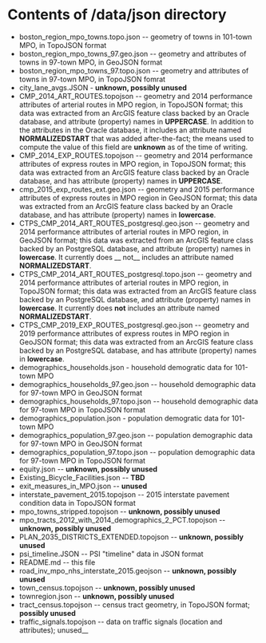 # Contents of /data/json directory

* boston_region_mpo_towns.topo.json -- geometry of towns in 101-town MPO, in TopoJSON format
* boston_region_mpo_towns_97.geo.json -- geometry and attributes of towns in 97-town MPO, in GeoJSON format
* boston_region_mpo_towns_97.topo.json -- geometry and attributes of towns in 97-town MPO, in TopoJSON fomrat
* city_lane_avgs.JSON - __unknown, possibly unused__
* CMP_2014_ART_ROUTES.topojson -- geometry and 2014 performance attributes of arterial routes in MPO region, in TopoJSON format; this data was extracted from an ArcGIS feature class backed by an Oracle database, and attribute (property) names in __UPPERCASE__. In addition to the attributes in the Oracle database, it includes an attribute named __NORMALIZEDSTART__ that was added after-the-fact; the means used to compute the value of this field are __unknown__ as of the time of writing.
* CMP_2014_EXP_ROUTES.topojson -- geometry and 2014 performance attributes of express routes in MPO region, in TopoJSON format; this data was extracted from an ArcGIS feature class backed by an Oracle database, and has attribute (property) names in __UPPERCASE__.
* cmp_2015_exp_routes_ext.geo.json -- geometry and 2015 performance attributes of express routes in MPO region in GeoJSON format; this data was extracted from an ArcGIS feature class backed by an Oracle database, and has attribute (property) names in __lowercase__.
* CTPS_CMP_2014_ART_ROUTES_postgresql.geo.json -- geometry and 2014 performance attributes of arterial routes in MPO region, in GeoJSON format; this data was extracted from an ArcGIS feature class backed by an PostgreSQL database, and attribute (property) names in __lowercase__. It currently does __ not__ includes an attribute named __NORMALIZEDSTART__.
* CTPS_CMP_2014_ART_ROUTES_postgresql.topo.json -- geometry and 2014 performance attributes of arterial routes in MPO region, in TopoJSON format; this data was extracted from an ArcGIS feature class backed by an PostgreSQL database, and attribute (property) names in __lowercase__. It currently does __not__ includes an attribute named __NORMALIZEDSTART__.
* CTPS_CMP_2019_EXP_ROUTES_postgresql.geo.json -- geometry and 2019 performance attributes of express routes in MPO region in GeoJSON format; this data was extracted from an ArcGIS feature class backed by an PostgreSQL database, and has attribute (property) names in __lowercase__.
* demographics_households.json - household demogratic data for 101-town MPO
* demographics_households_97.geo.json -- household demographic data for 97-town MPO in GeoJSON format
* demographics_households_97.topo.json -- household demographic data for 97-town MPO in TopoJSON format
* demographics_population.json - population demogratic data for 101-town MPO
* demographics_population_97.geo.json -- population demographic data for 97-town MPO in GeoJSON format
* demographics_population_97.topo.json -- population  demographic data for 97-town MPO in TopoJSON format
* equity.json -- __unknown, possibly unused__
* Existing_Bicycle_Facilities.json -- __TBD__
* exit_measures_in_MPO.json -- __unused__
* interstate_pavement_2015.topojson -- 2015 interstate pavement condition data in TopoJSON format
* mpo_towns_stripped.topojson -- __unknown, possibly unused__
* mpo_tracts_2012_with_2014_demographics_2_PCT.topojson -- __unknown, possibly unused__
* PLAN_2035_DISTRICTS_EXTENDED.topojson -- __unknown, possibly unused__
* psi_timeline.JSON -- PSI "timeline" data in JSON format
* README.md -- this file
* road_inv_mpo_nhs_interstate_2015.geojson -- __unknown, possibly unused__
* town_census.topojson -- __unknown, possibly unused__
* townregion.json -- __unknown, possibly unused__
* tract_census.topojson -- census tract geometry, in TopoJSON format; __possibly unused__
* traffic_signals.topojson -- data on traffic signals (location and attributes); unused__
